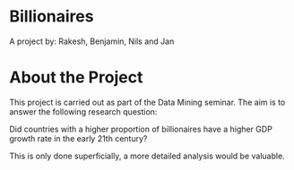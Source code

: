 
# Billionaires
A project by: Rakesh, Benjamin, Nils and Jan
# About the Project

This project is carried out as part of the Data Mining seminar. The aim is to answer the following research question:

Did countries with a higher proportion of billionaires have a higher GDP growth rate in the early 21th century?

This is only done superficially, a more detailed analysis would be valuable.
